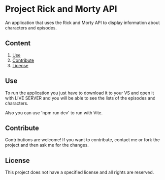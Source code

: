 # Project Rick and Morty API

An application that uses the Rick and Morty API to display information about characters and episodes.

## Content

1. [Use](#use)
2. [Contribute](#contribute)
3. [License](#license)

## Use

To run the application you just have to download it to your VS and open it with
 LIVE SERVER and you will be able to see the lists of the episodes and characters.

 Also you can use 'npm run dev' to run with Vite.


## Contribute

Contributions are welcome! If you want to contribute, 
contact me or fork the project and then ask me for the changes.

## License

This project does not have a specified license and all rights are reserved.